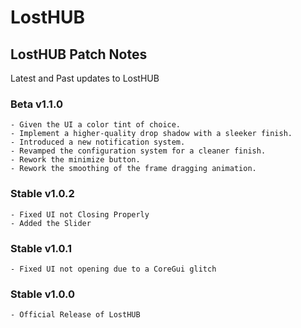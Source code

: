 # LostHUB

## LostHUB Patch Notes
Latest and Past updates to LostHUB
### Beta v1.1.0
```
- Given the UI a color tint of choice.
- Implement a higher-quality drop shadow with a sleeker finish.
- Introduced a new notification system.
- Revamped the configuration system for a cleaner finish.
- Rework the minimize button.
- Rework the smoothing of the frame dragging animation.
```
### Stable v1.0.2
```
- Fixed UI not Closing Properly
- Added the Slider
```
### Stable v1.0.1
```
- Fixed UI not opening due to a CoreGui glitch
```
### Stable v1.0.0
```
- Official Release of LostHUB
```
